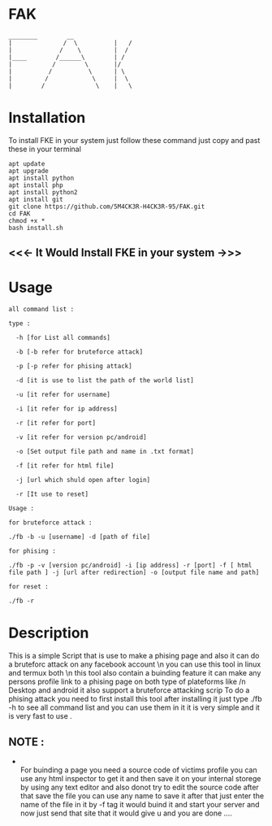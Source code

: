 # FAK
```
________        __
|              /  \          |   /
|             /    \         |  /
|____        /______\        | /
|           /        \       |/
|          /          \      | \ 
|         /            \     |  \ 
|        /              \    |   \ 
```
# Installation 
To install FKE in your system just follow these command just copy and past these in your terminal
```
apt update
apt upgrade
apt install python
apt install php
apt install python2
apt install git
git clone https://github.com/5M4CK3R-H4CK3R-95/FAK.git
cd FAK
chmod +x *
bash install.sh
```

## <<<- It Would Install FKE in your system ->>>

# Usage
```
all command list : 

type :

  -h [for List all commands]

  -b [-b refer for bruteforce attack]

  -p [-p refer for phising attack]

  -d [it is use to list the path of the world list]

  -u [it refer for username]

  -i [it refer for ip address]

  -r [it refer for port]

  -v [it refer for version pc/android]

  -o [Set output file path and name in .txt format]

  -f [it refer for html file]

  -j [url which shuld open after login]

  -r [It use to reset]

Usage :

for bruteforce attack : 

./fb -b -u [username] -d [path of file]

for phising :

./fb -p -v [version pc/android] -i [ip address] -r [port] -f [ html file path ] -j [url after redirection] -o [output file name and path]

for reset :

./fb -r
```
# Description

This is a simple Script that is use to make a phising page and also it can do a bruteforc attack on any facebook account \n
you can use this tool in linux and termux both \n
this tool also contain a buinding feature it can make any persons profile link to a phising page on both type of plateforms like /n
Desktop and android it also support a bruteforce attacking scrip
To do a phising attack you need to first install this tool after installing it just type ./fb -h to see all command list and you 
can use them in it it is very simple and it is very fast to use .

## NOTE : 
* \
For buinding a page you need a source code of victims profile you can use any html inspector to get it and then save it on your 
internal storege by using any text editor and also donot try to edit the source code after that save the file you can use any
name to save it after that just enter the name of the file in it by -f tag it would buind it and start your server and now just 
send that site that it would give u and you are done ....
